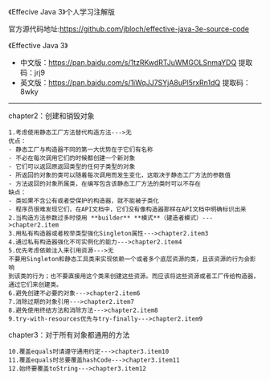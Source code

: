 《Effecive Java 3》个人学习注解版

官方源代码地址:https://github.com/jbloch/effective-java-3e-source-code

《Effective Java 3》

- 中文版：https://pan.baidu.com/s/1tzRKwdRTJuWMGOLSnmaYDQ 
  提取码：jrj9
- 英文版：https://pan.baidu.com/s/1iWqJJ7SYjA8uPl5rxRn1dQ 
  提取码：8wky

---
chapter2：创建和销毁对象

    1.考虑使用静态工厂方法替代构造方法--->无
    优点：
    - 静态工厂与构造器不同的第一大优势在于它们有名称
    - 不必在每次调用它们的时候都创建一个新对象
    - 它们可以返回原返回类型的任何子类型的对象
    - 所返回的对象的类可以随着每次调用而发生变化，这取决于静态工厂方法的参数值
    - 方法返回的对象所属类，在编写包含该静态工厂方法的类时可以不存在
    缺点：
    - 类如果不含公有或者受保护的构造器，就不能被子类化
    - 程序员很难发现它们，在API文档中，它们没有像构造器那样在API文档中明确标识出来
    2.当构造方法参数过多时使用 **builder** **模式**（建造者模式）--->chapter2.item
    3.用私有构造器或者枚举类型强化Singleton属性--->chapter2.item3
    4.通过私有构造器强化不可实例化的能力--->chapter2.item4
    5.优先考虑依赖注入来引用资源--->无
    不要用Singleton和静态工具类来实现依赖一个或者多个底层资源的类，且该资源的行为会影响
    到该类的行为；也不要直接用这个类来创建这些资源。而应该将这些资源或者工厂传给构造器，
    通过它们来创建类。
    6.避免创建不必要的对象--->chapter2.item6
    7.消除过期的对象引用--->chapter2.item7
    8.避免使用终结方法和消除方法--->chapter2.item8    
    9.try-with-resources优先与try-finally--->chapter2.item9
    
chapter3：对于所有对象都通用的方法

    10.覆盖equals时请遵守通用约定--->chapter3.item10
    11.覆盖equals时总要覆盖hashCode--->chapter3.item11
    12.始终要覆盖toString--->chapter3.item12